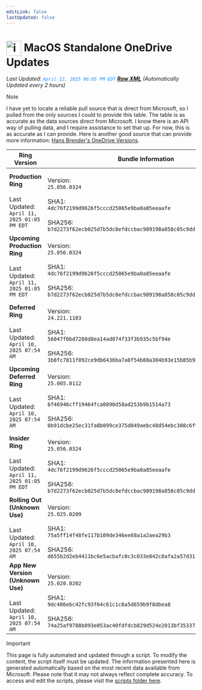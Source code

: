 ```yaml
---
editLink: false
lastUpdated: false
---
```

# <img src="/images/OneDrive_512x512x32.png" alt="image" width="40" style="vertical-align: middle; display: inline-block;" /> MacOS Standalone OneDrive Updates

<span class="extra-small">_Last Updated: <code style="color : dodgerblue">April 12, 2025 06:05 PM EDT</code> [**_Raw XML_**](https://github.com/cocopuff2u/MOFA/blob/main/latest_raw_files/macos_standalone_onedrive_all.xml)
 (Automatically Updated every 2 hours)_</span>

> [!NOTE]
> I have yet to locate a reliable pull source that is direct from Microsoft, so I pulled from the only sources I could to provide this table. The table is as accurate as the data sources direct from Microsoft. I know there is an API way of pulling data, and I require assistance to set that up. For now, this is as accurate as I can provide. Here is another good source that can provide more information: [Hans Brender's OneDrive Versions](https://hansbrender.com/all-onedrive-versions-mac/).

| Ring Version | Bundle Information  | Download |
|------|---------------------|--------------|
| **Production Ring** <br><br>Last Updated: <br> `April 11, 2025 01:05 PM EDT` | <br>Version: <br> `25.056.0324` <br><br> SHA1: <br>`4dc76f2199d9626f5cccd25065e9ba0a85eeaafe`<br><br> SHA256:<br>`b7d2273f62ecb025d7b5dc8efdccbac989198a858c05c9dd156a0ccc090fe8ec` | [<img src='/images/OneDrive_512x512x32.png' alt='Download' width='60' style='vertical-align: middle;' />](https://oneclient.sfx.ms/Mac/Installers/25.056.0324.0002/universal/OneDrive.pkg) |
| **Upcoming Production Ring** <br><br>Last Updated: <br> `April 11, 2025 01:05 PM EDT` | <br>Version: <br> `25.056.0324` <br><br> SHA1: <br>`4dc76f2199d9626f5cccd25065e9ba0a85eeaafe`<br><br> SHA256:<br>`b7d2273f62ecb025d7b5dc8efdccbac989198a858c05c9dd156a0ccc090fe8ec` | [<img src='/images/OneDrive_512x512x32.png' alt='Download' width='60' style='vertical-align: middle;' />](https://oneclient.sfx.ms/Mac/Installers/25.056.0324.0002/universal/OneDrive.pkg) |
| **Deferred Ring** <br><br>Last Updated: <br> `April 10, 2025 07:54 AM` | <br>Version: <br> `24.221.1103` <br><br> SHA1: <br>`56047f0bd7280d8ea14ad874f33f3b935c5bf94e`<br><br> SHA256:<br>`3b8fc7811f092ce9db6436ba7a0f54b88a304b93e15b85b9bd09726e8858fb85` | [<img src='/images/OneDrive_512x512x32.png' alt='Download' width='60' style='vertical-align: middle;' />](https://go.microsoft.com/fwlink/?linkid=861009) |
| **Upcoming Deferred  Ring** <br><br>Last Updated: <br> `April 10, 2025 07:54 AM` | <br>Version: <br> `25.005.0112` <br><br> SHA1: <br>`6f46946cff19464fca0890d58ad253b9b1514a73`<br><br> SHA256:<br>`0b91dcbe25ec31fa8b099ce375d049aebc48d54ebc308c6f9565a4a13ddafcc5` | [<img src='/images/OneDrive_512x512x32.png' alt='Download' width='60' style='vertical-align: middle;' />](https://go.microsoft.com/fwlink/?linkid=861010) |
| **Insider Ring** <br><br>Last Updated: <br> `April 11, 2025 01:05 PM EDT` | <br>Version: <br> `25.056.0324` <br><br> SHA1: <br>`4dc76f2199d9626f5cccd25065e9ba0a85eeaafe`<br><br> SHA256:<br>`b7d2273f62ecb025d7b5dc8efdccbac989198a858c05c9dd156a0ccc090fe8ec` | [<img src='/images/OneDrive_512x512x32.png' alt='Download' width='60' style='vertical-align: middle;' />](https://oneclient.sfx.ms/Mac/Installers/25.056.0324.0002/universal/OneDrive.pkg) |
| **Rolling Out (Unknown Use)** <br><br>Last Updated: <br> `April 10, 2025 07:54 AM` | <br>Version: <br> `25.025.0209` <br><br> SHA1: <br>`75a5ff14f48fe117b109de346ee68a1a2aea29b3`<br><br> SHA256:<br>`d655b2d2eb4411bc6e5acbafc0c3c033e842c8afa2a57d311c2d738c84dbe02b` | [<img src='/images/OneDrive_512x512x32.png' alt='Download' width='60' style='vertical-align: middle;' />](https://go.microsoft.com/fwlink/?linkid=861011) |
| **App New Version (Unknown Use)** <br><br>Last Updated: <br> `April 10, 2025 07:54 AM` | <br>Version: <br> `25.020.0202` <br><br> SHA1: <br>`9dc486ebc42fc93f64c61c1c6a5d659b9f8dbea8`<br><br> SHA256:<br>`74a25af9788b093e053ac40fdfdcb829d524e2013bf353373de7345db520c64f` | [<img src='/images/OneDrive_512x512x32.png' alt='Download' width='60' style='vertical-align: middle;' />](https://go.microsoft.com/fwlink/?linkid=823060) |

> [!IMPORTANT]
> This page is fully automated and updated through a script. To modify the content, the script itself must be updated. The information presented here is generated automatically based on the most recent data available from Microsoft. Please note that it may not always reflect complete accuracy. To access and edit the scripts, please visit the [scripts folder here](https://github.com/cocopuff2u/MOFA_WEBSITE/tree/main/update_readme_scripts).
